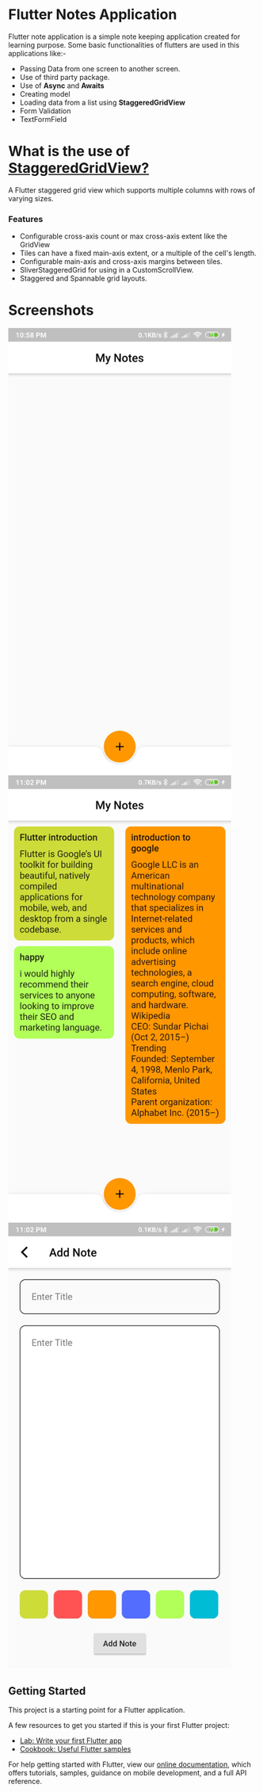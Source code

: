 # Flutter Notes Application

Flutter note application is a simple note keeping application created for learning purpose. Some basic functionalities of flutters are used in this applications like:-
  - Passing Data from one screen to another screen.
  - Use of third party package.
  - Use of **Async** and **Awaits**
  - Creating model
  - Loading data from a list using **StaggeredGridView**
  - Form Validation
  - TextFormField

# What is the use of [StaggeredGridView?](https://pub.dev/packages/flutter_staggered_grid_view)
A Flutter staggered grid view which supports multiple columns with rows of varying sizes.
### Features
- Configurable cross-axis count or max cross-axis extent like the GridView
- Tiles can have a fixed main-axis extent, or a multiple of the cell's length.
- Configurable main-axis and cross-axis margins between tiles.
- SliverStaggeredGrid for using in a CustomScrollView.
- Staggered and Spannable grid layouts.



# Screenshots
<img src="/screenshots/1.jpg" width="450" >  <img src="/screenshots/2.jpg" width="450" >  <img src="/screenshots/3.jpg" width="450" >



## Getting Started

This project is a starting point for a Flutter application.

A few resources to get you started if this is your first Flutter project:

- [Lab: Write your first Flutter app](https://flutter.dev/docs/get-started/codelab)
- [Cookbook: Useful Flutter samples](https://flutter.dev/docs/cookbook)

For help getting started with Flutter, view our
[online documentation](https://flutter.dev/docs), which offers tutorials,
samples, guidance on mobile development, and a full API reference.
